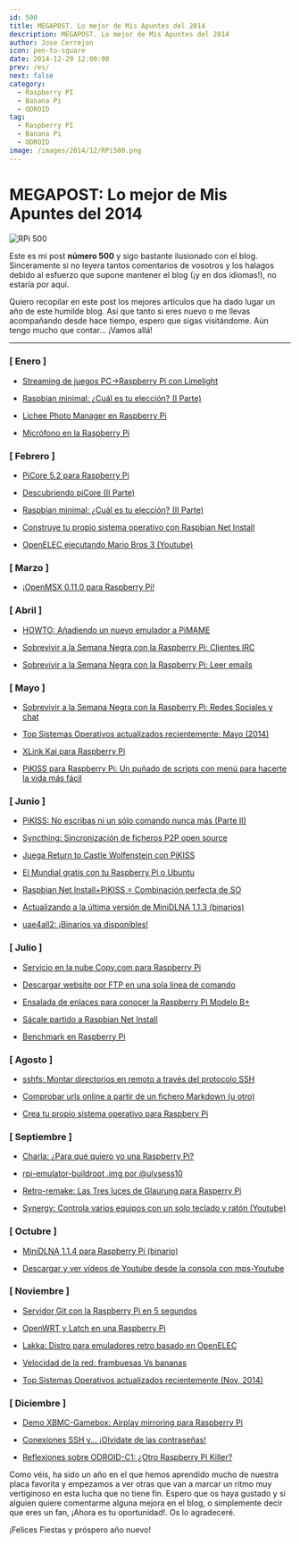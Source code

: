 ```yaml
---
id: 500
title: MEGAPOST. Lo mejor de Mis Apuntes del 2014
description: MEGAPOST. Lo mejor de Mis Apuntes del 2014
author: Jose Cerrejon
icon: pen-to-square
date: 2014-12-29 12:00:00
prev: /es/
next: false
category:
  - Raspberry PI
  - Banana Pi
  - ODROID
tag:
  - Raspberry PI
  - Banana Pi
  - ODROID
image: /images/2014/12/RPi500.png
---
```


# MEGAPOST: Lo mejor de Mis Apuntes del 2014

![RPi 500](/images/2014/12/RPi500.png)

Este es mi post **número 500** y sigo bastante ilusionado con el blog. Sinceramente si no leyera tantos comentarios de vosotros y los halagos debido al esfuerzo que supone mantener el blog (¡y en dos idiomas!), no estaría por aquí.

Quiero recopilar en este post los mejores artículos que ha dado lugar un año de este humilde blog. Así que tanto si eres nuevo o me llevas acompañando desde hace tiempo, espero que sigas visitándome. Aún tengo mucho que contar... ¡Vamos allá!

- - -

### [ Enero ]

* [Streaming de juegos PC->Raspberry Pi con Limelight](/post.php?id=347)

* [Raspbian minimal: ¿Cuál es tu elección? (I Parte)](/post.php?id=348)

* [Lichee Photo Manager en Raspberry Pi](/post.php?id=357)

* [Micrófono en la Raspberry Pi](/post.php?id=359)

### [ Febrero ]

* [PiCore 5.2 para Raspberry Pi](/post.php?id=360)

* [Descubriendo piCore (II Parte)](/post.php?id=361)

* [Raspbian minimal: ¿Cuál es tu elección? (II Parte)](/post.php?id=363)

* [Construye tu propio sistema operativo con Raspbian Net Install](/post.php?id=364)

* [OpenELEC ejecutando Mario Bros 3 (Youtube)](/post.php?id=369)

### [ Marzo ]

* [¡OpenMSX 0.11.0 para Raspberry Pi!](/post.php?id=382)

### [ Abril ]

* [HOWTO: Añadiendo un nuevo emulador a PiMAME](/post.php?id=386)

* [Sobrevivir a la Semana Negra con la Raspberry Pi: Clientes IRC](/post.php?id=393)

* [Sobrevivir a la Semana Negra con la Raspberry Pi: Leer emails](/post.php?id=394)

### [ Mayo ]

* [Sobrevivir a la Semana Negra con la Raspberry Pi: Redes Sociales y chat](/post.php?id=396)

* [Top Sistemas Operativos actualizados recientemente: Mayo (2014)](/post.php?id=400)

* [XLink Kai para Raspberry Pi](/post.php?id=406)

* [PiKISS para Raspberry Pi: Un puñado de scripts con menú para hacerte la vida más fácil](/post.php?id=409)

### [ Junio ]

* [PiKISS: No escribas ni un sólo comando nunca más (Parte II)](/post.php?id=411)

* [Syncthing: Sincronización de ficheros P2P open source](/post.php?id=412)

* [Juega Return to Castle Wolfenstein con PiKISS](/post.php?id=414)

* [El Mundial gratis con tu Raspberry Pi o Ubuntu](/post.php?id=417)

* [Raspbian Net Install+PiKISS = Combinación perfecta de SO](/post.php?id=422)

* [Actualizando a la última versión de MiniDLNA 1.1.3 (binarios)](/post.php?id=423)

* [uae4all2: ¡Binarios ya disponibles!](/post.php?id=425)

### [ Julio ]

* [Servicio en la nube Copy.com para Raspberry Pi](/post.php?id=427)

* [Descargar website por FTP en una sola línea de comando](/post.php?id=428)

* [Ensalada de enlaces para conocer la Raspberry Pi Modelo B+](/post.php?id=431)

* [Sácale partido a Raspbian Net Install](/post.php?id=433)

* [Benchmark en Raspberry Pi](/post.php?id=435)

### [ Agosto ]

* [sshfs: Montar directorios en remoto a través del protocolo SSH](/post.php?id=438)

* [Comprobar urls online a partir de un fichero Markdown (u otro)](/post.php?id=439)

* [Crea tu propio sistema operativo para Raspbery Pi](/post.php?id=441)

### [ Septiembre ]

* [Charla: ¿Para qué quiero yo una Raspberry Pi?](/post.php?id=449)

* [rpi-emulator-buildroot .img por @ulysess10](/post.php?id=452)

* [Retro-remake: Las Tres luces de Glaurung para Rasperry Pi](/post.php?id=453)

* [Synergy: Controla varios equipos con un solo teclado y ratón (Youtube)](/post.php?id=456)

### [ Octubre ]

* [MiniDLNA 1.1.4 para Raspberry Pi (binario)](/post.php?id=466)

* [Descargar y ver vídeos de Youtube desde la consola con mps-Youtube](/post.php?id=471)

### [ Noviembre ]

* [Servidor Git con la Raspberry Pi en 5 segundos](/post.php?id=476)

* [OpenWRT y Latch en una Raspberry Pi](/post.php?id=477)

* [Lakka: Distro para emuladores retro basado en OpenELEC](/post.php?id=481)

* [Velocidad de la red: frambuesas Vs bananas](/post.php?id=483)

* [Top Sistemas Operativos actualizados recientemente (Nov, 2014)](/post.php?id=484)

### [ Diciembre ]

* [Demo XBMC-Gamebox: Airplay mirroring para Raspberry Pi](/post.php?id=490)

* [Conexiones SSH y... ¡Olvídate de las contraseñas!](/post.php?id=492)

* [Reflexiones sobre ODROID-C1: ¿Otro Raspberry Pi Killer?](/post.php?id=493)


Como véis, ha sido un año en el que hemos aprendido mucho de nuestra placa favorita y empezamos a ver otras que van a marcar un ritmo muy vertiginoso en esta lucha que no tiene fin. Espero que os haya gustado y si alguien quiere comentarme alguna mejora en el blog, o simplemente decir que eres un fan, ¡Ahora es tu oportunidad!. Os lo agradeceré. 

¡Felices Fiestas y próspero año nuevo!